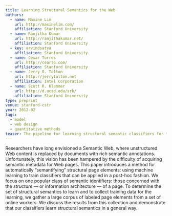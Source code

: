 ```yaml
---
title: Learning Structural Semantics for the Web
authors:
  - name: Maxine Lim
    url: http://maxinelim.com/
    affiliation: Stanford University
  - name: Ranjitha Kumar
    url: http://ranjithakumar.net/
    affiliation: Stanford University
  - key: arvindsatya
    affiliation: Stanford University
  - name: Cesar Torres
    url: http://cearto.com/
    affiliation: Stanford University
  - name: Jerry O. Talton
    url: http://jerrytalton.net
    affiliation: Intel Corporation
  - name: Scott R. Klemmer
    url: http://d.ucsd.edu/srk/
    affiliation: Stanford University
type: preprint
venue: stanford-cstr
year: 2012-02
tags:
  - model
  - web design
  - quantitative methods
teaser: The pipeline for learning structural semantic classifiers for the Web. First, a large set of labeled page elements are collected from online workers. Next, these labels are used to train a set of regularized support vector classification SVMs. These classifiers are then used to identify semantic elements in new pages.
---
```

Researchers have long envisioned a Semantic Web, where unstructured Web content is replaced by documents with rich semantic annotations. Unfortunately, this vision has been hampered by the difficulty of acquiring semantic metadata for Web pages. This paper introduces a method for automatically “semantifying” structural page elements: using machine learning to train classifiers that can be applied in a post-hoc fashion. We focus on one popular class of semantic identifiers: those concerned with the <em>structure</em> — or information architecture — of a page. To determine the set of structural semantics to learn and to collect training data for the learning, we gather a large corpus of labeled page elements from a set of online workers. We discuss the results from this collection and demonstrate that our classifiers learn structural semantics in a general way.
